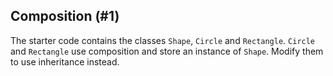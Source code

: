 ## Composition (#1)

The starter code contains the classes `Shape`, `Circle` and `Rectangle`.
`Circle` and `Rectangle` use composition and store an instance of `Shape`.
Modify them to use inheritance instead.